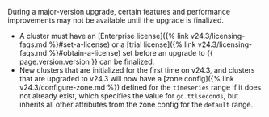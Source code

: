 During a major-version upgrade, certain features and performance improvements may not be available until the upgrade is finalized.

- A cluster must have an [Enterprise license]({% link v24.3/licensing-faqs.md %}#set-a-license) or a [trial license]({% link v24.3/licensing-faqs.md %}#obtain-a-license) set before an upgrade to {{ page.version.version }} can be finalized.
- New clusters that are initialized for the first time on v24.3, and clusters that are upgraded to v24.3 will now have a [zone config]({% link v24.3/configure-zone.md %}) defined for the `timeseries` range if it does not already exist, which specifies the value for `gc.ttlseconds`, but inherits all other attributes from the zone config for the `default` range.
